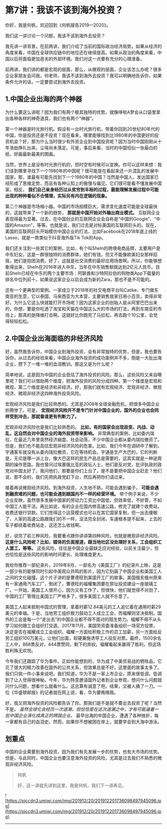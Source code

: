 # 第7讲：我该不该到海外投资？

你好，我是何帆，欢迎回到《何帆报告2019—2020》。

我们这一讲讨论一个问题，我该不该到海外去投资？

我先讲一讲背景。在前两讲，我们介绍了当前的国际政治经济局势。如果从经济的角度来看，中国在全球供应链中的地位还在继续提高。如果从政治的角度来看，中国以后将面临更加恶劣的外部环境。我们对这一点要有充分的心理准备。

前两讲，我们讲的都是宏观的层面，那么，从微观的层面，企业该怎么办呢？很多企业家朋友会问我，何老师，我该不该到海外去投资？我可以明确地告诉你，如果条件允许的话，一定要尝试到海外去投资。

## 1.中国企业出海的两个神器

为什么要这么讲呢？因为我们有两个极其独特的优势。就像哆啦A梦会从口袋里拿出各种各样的神奇道具，我们也有两个“神器”。

第一个神器是时光旅行机。假设有一台时光旅行机，带着你回到20世纪80年代的中国，你是投资还是不投资？现在看来，哪里能够找到比1980年的中国更好的投资机会？好，那为什么当时很少有外资企业到中国投资呢？因为当时中国刚刚从十年浩劫挣扎出来，尘埃尚未落定。可是，事后来看，当时的中国恰似一张最白的纸，好画最新最美的图画。

当然，世界上是没有时光旅行机的，但时空有时候可以变换。你可以这样来想：我们该到哪里寻找下一个1980年的中国呢？很可能是在看起来还一片混乱的发展中国家。那，谁最有可能先找到下一个1980年的中国？当然是中国人。发达国家已经形成了思维定势，而且有各种认知上的傲慢与偏见，它们很可能看不懂发展中国家。相反， **我们自己亲身经历过从贫穷到丰裕的过程，最能理解发展过程中可能出现的种种看似不合情理，实际另有内在逻辑的现象。**

第二个神器是市场缩小器。中国的市场规模巨大，需求变化速度可能是全球最快的，这就带来了一个新的趋势， **那就是中国开始对外输出商业模式。** 互联网企业表现得最为显著。过去，在中国创业的互联网企业会自称是“中国的Google”、“中国的Amazon”，等等。也就是说，我们过去是对标美国的互联网巨头的。现在，美国的互联网巨头开始模仿中国企业的打法，比如Facebook在2018年底上线的Lasso，就是一款类似于抖音海外版Tik Tok的App。

我们还关注到一些其它的案例，比如，有个叫SheIn的跨境电商品牌，主要用户是中东妇女。这是一群很独特的消费群体，她们有钱，但又不能像欧美妇女那样招摇，她们是抱团消费。好了，这就是社交消费的最好应用场景啊。所以，你能够想象得出来，SheIn在2016年进入中东，当年在中东销售额就达到2亿元人民币。目前SheIn已经在中东的两个主要市场：阿联酋和沙特阿拉伯的购物类App下载量的排名中位列前十。如果说这家企业以后会成为新的Zara，那也不是不可能的。

还有一个更典型的案例。一家成立于2018年的社交电商平台叫Catike，专门做东南亚的生意，它以泰国、马来西亚为大本营，主要销售居家日用小百货，卖得非常好。为什么它这么快就能打开市场呢？因为这家企业的创始人是从阿里巴巴出来的，你想，要是你吃透了淘宝和天猫在中国这么大的市场的打法，再到东南亚的市场上，那真的是降维打击啊。这就好比你跑完了马拉松，再去跑个10公里，会觉得轻轻松松。

## 2.中国企业出海面临的非经济风险

好，虽然我告诉你，中国企业到海外投资，会有非常独特的优势，但是，我也要告诉你，从过去的经验来看，中国企业海外投资的成功案例并不多，倒是一大批出海企业，攒下了一堆一堆的血泪教训。那这又是为什么呢？

简单地说，这是因为中国的企业低估了海外投资的风险。那么，这些风险又来自哪里呢？我们可以借助两个维度，把海外投资的风险分成四种。第一个维度是宏观和微观，第二个维度是经济和非经济。好，那我们就有宏观经济、宏观非经济、微观经济、微观非经济这四种海外投资风险。

宏观经济风险是我们比较熟悉的。尤其是2008年全球金融危机，把很多中国企业折腾惨了。可是， **宏观经济风险并不是专门针对中国企业的，国外的企业也会同样受到冲击，那就看谁更有判断力了。**

宏观非经济风险也是我们比较熟悉的。 **比如，有的国家会出现政变、内战、动乱，这自然会对中国企业的海外投资带来影响。** 非常典型的案例，比如委内瑞拉，在最近几年里突然经济崩盘、社会动荡，不少中国企业都从委内瑞拉撤资了。但是，我们也不能高估宏观非经济风险的危害。比如，我们今年在调研中了解到，宇通客车就没有从委内瑞拉撤资，它在等待机会。宇通是生产大巴的，它的判断是，无论是哪一派上台，像大巴这样的民生产品总是需要的，这其实就是一种逆周期的操作思路。我也曾问过埃塞俄比亚的政坛人士，他们是反对党，批评执政的政党对中国太好了。我问他们，那要是你们上台了，是不是要把中国企业赶走？他们说，那不会的，我们先把执政党赶下台，然后再把你们请过来。

接着再说微观经济风险。到海外投资，人生地不熟，可能会遇到骗子， **可能会遇到融资难的问题，也可能会遇到跟国内不一样的经营环境。** 举个例子来说，不少企业反映，虽然很多发展中国家的劳动力工资比中国低，但效率低，不好管，不如中国工人能干活。再比如说，有的企业在国内修高速公路，修完了就建个收费站，收费还银行贷款。它们觉得这个运营模式也可以在其它国家复制，但一出去傻眼了，人家的高速公路跟我们的不一样，没法完全封闭，车速根本提不起来，上去的车子都绕着收费站走，这还怎么收钱啊。

好，说完了前三种风险，我要重点跟你讲讲第四种风险，也就是微观非经济风险。 **这是什么风险呢？比如，媒体的负面报道，跟当地社区没处理好关系，工会组织工人罢工，等等。** 这些风险，往往是中国企业最缺乏应对经验，以前关注最少，但也恰恰是这些风险的影响时间更长、处理难度更大。

我给你推荐一部纪录片。2019年8月，一部名为《美国工厂》的纪录片上映，这是一部少有的能够同时引起中美观众共鸣的影片，因为它刻画了中国企业和美国工人之间的文化碰撞。这个片子讲的是曹德旺到美国开工厂的故事。美国俄亥俄州原来有一家通用汽车工厂，倒闭了，曹德旺的福耀集团要在原址投资建设一座玻璃工厂。一开始，美国工人很开心，因为又有工作了，但很快，他们就觉得不对劲了，中国的工厂管理比美国工厂严格多了，很多美国工人就不乐意了。

美国工人起来抵制中国式的管理，拿着时薪12.84美元的工人追忆着在通用时薪29美元的幸福。于是，当地劳工组织极力鼓动工人成立工会，而福耀则坚决抵制。国外的工会是每一个“走出去”的中国企业都不得不面对的陌生势力。福耀不得不从头学习如何跟工会组织打交道。2017年11月，美国劳资委准备组织一场官方投票，决定是否在福耀成立工会组织。福耀一方面给积极工作的员工加薪，另一方面给反劳工组织100万美元，让他们出面，软硬兼施诱导工人投反对票。最终，1500余名工人中，868票反对，444票赞同，剩下的弃权。福耀看起来赢得了胜利，但这场胜利殊无欢悦。

今年我们还跟踪了华为事件。正如你能想到的，华为成了中美贸易战的牺牲品，它花了很大的精力改善在国外的公共关系，但效果总是不好。这里面的故事太多了。我们只挑一件小事来说吧。我们知道，华为不是一家上市企业，原来很低调，低调到了让人觉得很神秘。今年，华为特意邀请国外记者到企业参观，想问什么问题就问什么问题，想看什么就看什么。这总算有诚意了吧。结果，又被人捅了一刀。一位《华盛顿邮报》的记者就在网上说，看，华为要贿赂我。

好，我又把海外投资的风险都告诉了你。那我们是不是就不要出去投资了呢？当然不是。 *虽然全球化会经历一次退潮，但恰恰是在这次退潮之中，才有可能逼着一批中国企业演化成真正的跨国企业。* 最早出海的中国企业，遭遇了各种挫折，每一家都有自己的血泪史。然而，如果你不想被困在岸上，就要学会到大海中游泳。

## 划重点

中国的企业需要到海外投资，因为我们有先发展一步的优势，也有大市场的优势。
但是，与此同时，中国企业也要注意海外投资的风险，尤其是过去我们不熟悉的微观非经济风险。

> 何帆
> 
> 好，这一讲就先讲到这里，我是何帆，我们下一讲再见。

![https://piccdn3.umiwi.com/img/201912/20/201912201736098497945096.jpg](https://piccdn3.umiwi.com/img/201912/20/201912201736098497945096.jpg)

---
